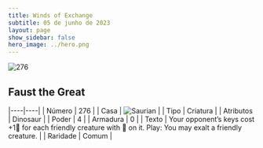 ```yaml
---
title: Winds of Exchange
subtitle: 05 de junho de 2023
layout: page
show_sidebar: false
hero_image: ../hero.png
---
```


![276](https://mastervault-storage-prod.s3.amazonaws.com/media/card_front/en/600_276_1f9dc9819c82_en.png)


## Faust the Great

|----|----|
| Número | 276 |
| Casa | ![Saurian](https://archonarcana.com/images/thumb/9/9e/Saurian_P.png/22px-Saurian_P.png "Sauro") |
| Tipo | Criatura |
| Atributos | Dinosaur |
| Poder | 4 |
| Armadura | 0 |
| Texto | Your opponent’s keys cost +1 for each friendly creature with  on it. Play: You may exalt a friendly creature.  |
| Raridade | Comum |
